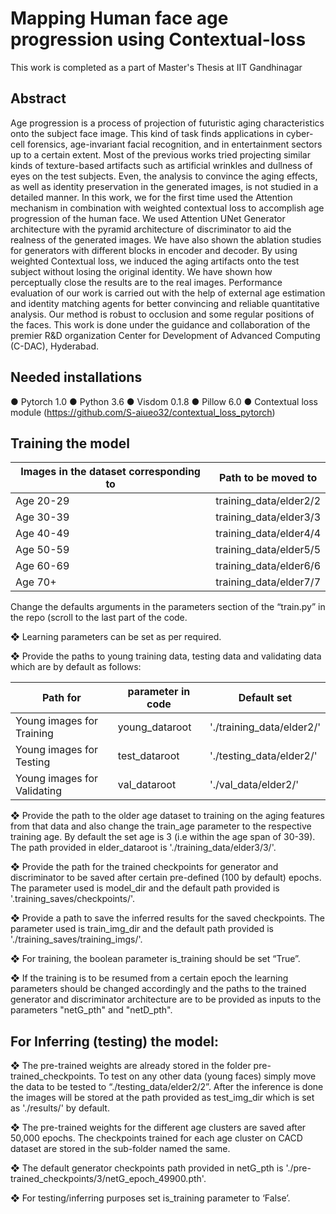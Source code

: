 # Mapping Human face age progression using Contextual-loss
This work is completed as a part of Master's Thesis at IIT Gandhinagar

## Abstract
Age progression is a process of projection of futuristic aging characteristics onto the subject face image. This kind of task finds applications in cyber-cell forensics, age-invariant facial recognition, and in entertainment sectors up to a certain extent. Most of the previous works tried projecting similar kinds of texture-based artifacts such as artificial wrinkles and dullness of eyes on the test subjects. Even, the analysis to convince the aging effects, as well as identity preservation in the generated images, is not studied in a detailed manner. In this work, we for the first time used the Attention mechanism in combination with weighted contextual loss to accomplish age progression of the human face. We used Attention UNet Generator architecture with the pyramid architecture of discriminator to aid the realness of the generated images. We have also shown the ablation studies for generators with different blocks in encoder and decoder. By using weighted Contextual loss, we induced the aging artifacts onto the test subject without losing the original identity. We have shown how perceptually close the results are to the real images. Performance evaluation of our work is carried out with the help of external age estimation and identity matching agents for better convincing and reliable quantitative analysis. Our method is robust to occlusion and some regular positions of the faces. This work is done under the guidance and collaboration of the premier R&D organization Center for Development of Advanced Computing (C-DAC), Hyderabad. 

## Needed installations

● Pytorch 1.0
● Python 3.6
● Visdom 0.1.8
● Pillow 6.0
● Contextual loss module (https://github.com/S-aiueo32/contextual_loss_pytorch)

## Training the model

Images in the dataset corresponding to | Path to be moved to
--- | ---
Age 20-29 | training_data/elder2/2
Age 30-39 | training_data/elder3/3
Age 40-49 | training_data/elder4/4
Age 50-59 | training_data/elder5/5
Age 60-69 | training_data/elder6/6
Age 70+ | training_data/elder7/7

Change the defaults arguments in the parameters section of the “train.py” in the repo (scroll to the last
part of the code.

❖ Learning parameters can be set as per required.

❖ Provide the paths to young training data, testing data and validating data which are by default as
follows:

Path for | parameter in code | Default set
--- | --- | ---
Young images for Training | young_dataroot | './training_data/elder2/'
Young images for Testing | test_dataroot | './testing_data/elder2/'
Young images for Validating | val_dataroot | './val_data/elder2/'

❖ Provide the path to the older age dataset to training on the aging features from that data and also
change the train_age parameter to the respective training age. By default the set age is 3 (i.e
within the age span of 30-39). The path provided in elder_dataroot is './training_data/elder3/3/'.

❖ Provide the path for the trained checkpoints for generator and discriminator to be saved after
certain pre-defined (100 by default) epochs. The parameter used is model_dir and the default path
provided is '.training_saves/checkpoints/'.

❖ Provide a path to save the inferred results for the saved checkpoints. The parameter used is
train_img_dir and the default path provided is './training_saves/training_imgs/'.

❖ For training, the boolean parameter is_training should be set “True”.

❖ If the training is to be resumed from a certain epoch the learning parameters should be changed
accordingly and the paths to the trained generator and discriminator architecture are to be
provided as inputs to the parameters "netG_pth" and "netD_pth".

## For Inferring (testing) the model:

❖ The pre-trained weights are already stored in the folder pre-trained_checkpoints. To test on any
other data (young faces) simply move the data to be tested to “./testing_data/elder2/2”. After the
inference is done the images will be stored at the path provided as test_img_dir which is set as
'./results/' by default.

❖ The pre-trained weights for the different age clusters are saved after 50,000 epochs. The
checkpoints trained for each age cluster on CACD dataset are stored in the sub-folder named the same.

❖ The default generator checkpoints path provided in netG_pth is './pre-trained_checkpoints/3/netG_epoch_49900.pth'.

❖ For testing/inferring purposes set is_training parameter to ‘False’.
